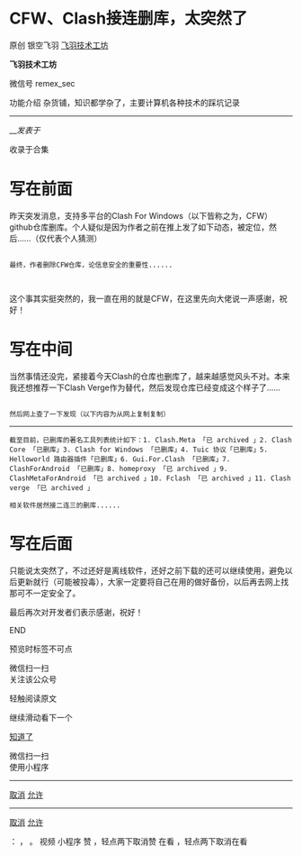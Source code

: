 #  CFW、Clash接连删库，太突然了

原创 银空飞羽  [ 飞羽技术工坊 ](javascript:void\(0\);)

**飞羽技术工坊** ![]()

微信号 remex_sec

功能介绍 杂货铺，知识都学杂了，主要计算机各种技术的踩坑记录

____

___发表于_

收录于合集

# **写在前面**

昨天突发消息，支持多平台的Clash For
Windows（以下皆称之为，CFW）github仓库删库。个人疑似是因为作者之前在推上发了如下动态，被定位，然后......（仅代表个人猜测）

![]()

    最终，作者删除CFW仓库，论信息安全的重要性......

![]()

![]()

这个事其实挺突然的，我一直在用的就是CFW，在这里先向大佬说一声感谢，祝好！

#  **写在中间**

当然事情还没完，紧接着今天Clash的仓库也删库了，越来越感觉风头不对。本来我还想推荐一下Clash
Verge作为替代，然后发现仓库已经变成这个样子了......

![]()

    然后网上查了一下发现（以下内容为从网上复制复制）

  *   *   *   *   *   *   *   *   *   *   *   * 

    
    
    截至目前，已删库的著名工具列表统计如下：1. Clash.Meta 「已 archived 」2. Clash Core 「已删库」3. Clash for Windows 「已删库」4. Tuic 协议「已删库」5. Helloworld 路由器插件「已删库」6. Gui.For.Clash 「已删库」7. ClashForAndroid 「已删库」8. homeproxy 「已 archived 」9. ClashMetaForAndroid 「已 archived 」10. Fclash 「已 archived 」11. Clash verge 「已 archived 」

    相关软件居然接二连三的删库......

#  **写在后面**

只能说太突然了，不过还好是离线软件，还好之前下载的还可以继续使用，避免以后更新就行（可能被投毒），大家一定要将自己在用的做好备份，以后再去网上找那可不一定安全了。

最后再次对开发者们表示感谢，祝好！



END



  

  

预览时标签不可点

微信扫一扫  
关注该公众号

轻触阅读原文

继续滑动看下一个

[知道了](javascript:;)

微信扫一扫  
使用小程序

****

[取消](javascript:void\(0\);) [允许](javascript:void\(0\);)

****

[取消](javascript:void\(0\);) [允许](javascript:void\(0\);)

： ， 。   视频 小程序 赞 ，轻点两下取消赞 在看 ，轻点两下取消在看

